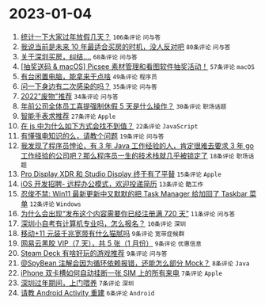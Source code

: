 # 2023-01-04

1. [统计一下大家过年放假几天？](https://www.v2ex.com/t/906396) `106条评论` `问与答`
1. [我说当前是未来 10 年最适合买房的时机，没人反对吧](https://www.v2ex.com/t/906426) `80条评论` `问与答`
1. [关于深圳买房，纠结....](https://www.v2ex.com/t/906430) `68条评论` `问与答`
1. [[抽奖送码 & macOS] Picsee 素材管理和看图软件抽奖活动！](https://www.v2ex.com/t/906419) `57条评论` `macOS`
1. [有台闲置电脑，能拿来干点啥](https://www.v2ex.com/t/906408) `49条评论` `程序员`
1. [问一下身边有二次感染的吗？](https://www.v2ex.com/t/906427) `35条评论` `问与答`
1. [2022"废物"推荐](https://www.v2ex.com/t/906407) `34条评论` `问与答`
1. [年前公司全体员工喜提强制休假 5 天是什么操作？](https://www.v2ex.com/t/906425) `30条评论` `职场话题`
1. [智能手表求推荐](https://www.v2ex.com/t/906458) `27条评论` `Apple`
1. [在 js 中为什么如下方式会找不到值？](https://www.v2ex.com/t/906438) `22条评论` `JavaScript`
1. [有懂强电知识的么，请教个问题](https://www.v2ex.com/t/906411) `19条评论` `问与答`
1. [我发现了程序员悖论，有 3 年 Java 工作经验的人，肯定很难去要求 3 年 go 工作经验的公司吧？那么程序员一生的技术栈就几乎被锁定了](https://www.v2ex.com/t/906428) `18条评论` `职场话题`
1. [Pro Display XDR 和 Studio Display 终于有了平替](https://www.v2ex.com/t/906409) `15条评论` `Apple`
1. [iOS 开发招聘- 远程办公模式，欢迎投递简历](https://www.v2ex.com/t/906403) `13条评论` `酷工作`
1. [忍俊不禁: Win11 最新更新中又默默的把 Task Manager 给加回了 Taskbar 菜单](https://www.v2ex.com/t/906453) `12条评论` `Windows`
1. [为什么会出现“发布这个内容需要你已经注册满 720 天”](https://www.v2ex.com/t/906400) `11条评论` `问与答`
1. [深圳小自考有计算机专业吗，怎么报名？](https://www.v2ex.com/t/906423) `10条评论` `深圳`
1. [移动+11 元装千兆宽带有什么猫腻吗](https://www.v2ex.com/t/906473) `9条评论` `宽带症候群`
1. [网易云黑胶 VIP（7 天），共 5 张（1 月份）](https://www.v2ex.com/t/906422) `9条评论` `优惠信息`
1. [Steam Deck 有啥好玩的游戏推荐](https://www.v2ex.com/t/906398) `9条评论` `问与答`
1. [@SpyBean 注解会因为循环依赖报错，还能怎么部分 Mock？](https://www.v2ex.com/t/906399) `8条评论` `Java`
1. [iPhone 双卡槽如何自动挂断一张 SIM 上的所有来电](https://www.v2ex.com/t/906476) `7条评论` `Apple`
1. [深圳过年期间，上门喂养](https://www.v2ex.com/t/906449) `7条评论` `深圳`
1. [请教 Android Activity 重建](https://www.v2ex.com/t/906447) `6条评论` `Android`
